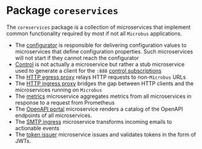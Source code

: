 # Package `coreservices`

The `coreservices` package is a collection of microservices that implement common functionality required by most if not all `Microbus` applications.

* The [configurator](../structure/coreservices-configurator.md) is responsible for delivering configuration values to microservices that define configuration properties. Such microservices will not start if they cannot reach the configurator
* [Control](../structure/coreservices-control.md) is not actually a microservice but rather a stub microservice used to generate a client for the `:888` [control subscriptions](../tech/control-subs.md)
* The [HTTP egress proxy](../structure/coreservices-httpegress.md) relays HTTP requests to non-`Microbus` URLs
* The [HTTP ingress proxy](../structure/coreservices-httpingress.md) bridges the gap between HTTP clients and the microservices running on `Microbus`
* The [metrics](../structure/coreservices-metrics.md) microservice aggregates metrics from all microservices in response to a request from Prometheus
* The [OpenAPI portal](../structure/coreservices-openapiportal.md) microservice renders a catalog of the OpenAPI endpoints of all microservices.
* The [SMTP ingress](../structure/coreservices-smtpingress.md) microservice transforms incoming emails to actionable events
* The [token issuer](../structure/coreservices-tokenissuer.md) microservice issues and validates tokens in the form of JWTs.
